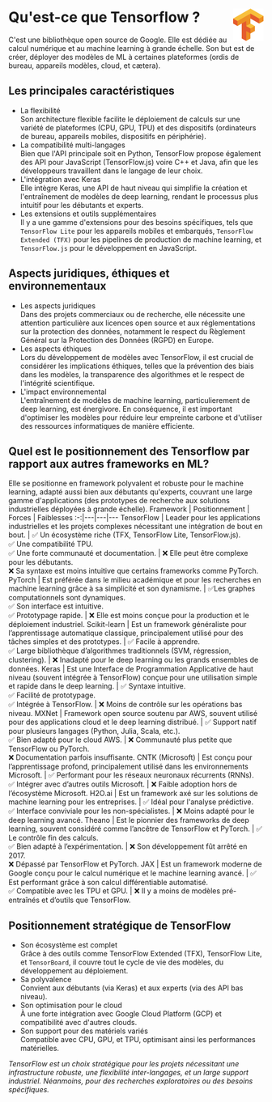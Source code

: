 # **Qu'est-ce que Tensorflow ?** <a href="../"><img align="right" src="../../assets/Tensorflow.png" alt="Tensorflow" height="64px"></a>
C'est une bibliothèque open source de Google. Elle est dédiée au calcul numérique et au machine learning à grande échelle. Son but est de créer, déployer des modèles de ML à certaines plateformes (ordis de bureau, appareils modèles, cloud, et cætera).
## **Les principales caractéristiques**  
* La flexibilité  
    Son architecture flexible facilite le déploiement de calculs sur une variété de plateformes (CPU, GPU, TPU) et des dispositifs (ordinateurs de bureau, appareils mobiles, dispositifs en périphérie).
* La compatibilité multi-langages  
    Bien que l'API principale soit en Python, TensorFlow propose également des API pour JavaScript (TensorFlow.js) voire C++ et Java, afin que les développeurs travaillent dans le langage de leur choix. 
* L'intégration avec Keras  
    Elle intègre Keras, une API de haut niveau qui simplifie la création et l'entraînement de modèles de deep learning, rendant le processus plus intuitif pour les débutants et experts. 
* Les extensions et outils supplémentaires  
    Il y a une gamme d'extensions pour des besoins spécifiques, tels que `TensorFlow Lite` pour les appareils mobiles et embarqués, `TensorFlow Extended (TFX)` pour les pipelines de production de machine learning, et `TensorFlow.js` pour le développement en JavaScript.
## **Aspects juridiques, éthiques et environnementaux**
* Les aspects juridiques  
    Dans des projets commerciaux ou de recherche, elle nécessite une attention particulière aux licences open source et aux réglementations sur la protection des données, notamment le respect du Règlement Général sur la Protection des Données (RGPD) en Europe. 
* Les aspects éthiques  
    Lors du développement de modèles avec TensorFlow, il est crucial de considérer les implications éthiques, telles que la prévention des biais dans les modèles, la transparence des algorithmes et le respect de l'intégrité scientifique. 
* L'impact environnemental  
    L'entraînement de modèles de machine learning, particulierement de deep learning, est énergivore. En conséquence, il est important d'optimiser les modèles pour réduire leur empreinte carbone et d'utiliser des ressources informatiques de manière efficiente.
## **Quel est le positionnement des Tensorflow par rapport aux autres frameworks en ML?**
Elle se positionne en framework polyvalent et robuste pour le machine learning, adapté aussi bien aux débutants qu'experts, couvrant une large gamme d'applications (des prototypes de recherche aux solutions industrielles déployées à grande échelle).
Framework | Positionnement | Forces | Faiblesses
:-:|---|---|---
TensorFlow | Leader pour les applications industrielles et les projets complexes nécessitant une intégration de bout en bout. | ✅ Un écosystème riche (TFX, TensorFlow Lite, TensorFlow.js).<br>✅ Une compatibilité TPU.<br>✅ Une forte communauté et documentation. | ❌ Elle peut être complexe pour les débutants.<br>❌ Sa syntaxe est moins intuitive que certains frameworks comme PyTorch.
PyTorch | Est préférée dans le milieu académique et pour les recherches en machine learning grâce à sa simplicité et son dynamisme. | ✅Les graphes computationnels sont dynamiques.<br>✅ Son interface est intuitive.<br>✅ Prototypage rapide. | ❌ Elle est moins conçue pour la production et le déploiement industriel.
Scikit-learn | Est un framework généraliste pour l’apprentissage automatique classique, principalement utilisé pour des tâches simples et des prototypes. | ✅ Facile à apprendre.<br>✅ Large bibliothèque d’algorithmes traditionnels (SVM, régression, clustering). | ❌ Inadapté pour le deep learning ou les grands ensembles de données.
Keras | Est une Interface de Programmation Applicative de haut niveau (souvent intégrée à TensorFlow) conçue pour une utilisation simple et rapide dans le deep learning. | ✅ Syntaxe intuitive.<br>✅ Facilité de prototypage.<br>✅ Intégrée à TensorFlow. | ❌ Moins de contrôle sur les opérations bas niveau.
MXNet | Framework open source soutenu par AWS, souvent utilisé pour des applications cloud et le deep learning distribué. | ✅ Support natif pour plusieurs langages (Python, Julia, Scala, etc.).<br>✅ Bien adapté pour le cloud AWS. | ❌ Communauté plus petite que TensorFlow ou PyTorch.<br>❌ Documentation parfois insuffisante.
CNTK (Microsoft) | Est conçu pour l’apprentissage profond, principalement utilisé dans les environnements Microsoft. | ✅ Performant pour les réseaux neuronaux récurrents (RNNs).<br>✅ Intégrer avec d’autres outils Microsoft. | ❌ Faible adoption hors de l’écosystème Microsoft.
H2O.ai | Est un framework axé sur les solutions de machine learning pour les entreprises. | ✅ Idéal pour l'analyse prédictive.<br>✅ Interface conviviale pour les non-spécialistes. | ❌ Moins adapté pour le deep learning avancé.
Theano | Est le pionnier des frameworks de deep learning, souvent considéré comme l’ancêtre de TensorFlow et PyTorch. | ✅ Le contrôle fin des calculs.<br>✅ Bien adapté à l’expérimentation. | ❌ Son développement fût arrêté en 2017.<br>❌ Dépassé par TensorFlow et PyTorch.
JAX | Est un framework moderne de Google conçu pour le calcul numérique et le machine learning avancé. | ✅ Est performant grâce à son calcul différentiable automatisé.<br>✅ Compatible avec les TPU et GPU. | ❌ Il y a moins de modèles pré-entraînés et d’outils que TensorFlow.
## **Positionnement stratégique de TensorFlow**
* Son écosystème est complet  
    Grâce à des outils comme TensorFlow Extended (TFX), TensorFlow Lite, et `TensorBoard`, il couvre tout le cycle de vie des modèles, du développement au déploiement.
* Sa polyvalence  
    Convient aux débutants (via Keras) et aux experts (via des API bas niveau).
* Son optimisation pour le cloud  
    À une forte intégration avec Google Cloud Platform (GCP) et compatibilité avec d'autres clouds.
* Son support pour des matériels variés  
    Compatible avec CPU, GPU, et TPU, optimisant ainsi les performances matérielles.

_TensorFlow est un choix stratégique pour les projets nécessitant une infrastructure robuste, une flexibilité inter-langages, et un large support industriel. Néanmoins, pour des recherches exploratoires ou des besoins spécifiques._